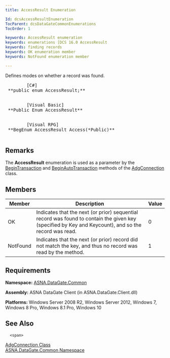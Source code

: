 ```yaml
---
title: AccessResult Enumeration

Id: dcsAccessResultEnumeration
TocParent: dcsDataGateCommonEnumerations
TocOrder: 1

keywords: AccessResult enumeration
keywords: enumerations [DCS 16.0 AccessResult
keywords: finding records
keywords: OK enumeration member
keywords: NotFound enumeration member

---
```


Defines modes on whether a record was found.
<pre class="prettyprint">
        <span class="lang">[C#]</span>
 **public enum AccessResult;** 
      </pre>
<pre class="prettyprint">
        <span class="lang">[Visual Basic] </span>
 **Public Enum AccessResult** 
      </pre>
<pre class="prettyprint">
        <span class="lang">[Visual RPG]</span>
 **BegEnum AccessResult Access(*Public)** 
      </pre>

## Remarks

The <span> **AccessResult** </span> enumeration is used as a parameter by the [ BeginTransaction](adg-connection-class-begin-transaction-method-main.html) and [ BeginAutoTransaction](adg-connection-class-begin-auto-transaction-method-main.html) methods of the [AdgConnection](adg-connection-class.html) class.
## Members



| Member | Description | Value |
| ---- | ---- | ---- |
| OK | Indicates that the next (or prior) sequential record was found to contain the given key (specified by Key and Keycount), and so the record was read. | 0 |
| NotFound | Indicates that the next (or prior) record did not match the key, and thus no record was read by the method. | 1 |



## Requirements

**Namespace:** [ASNA.DataGate.Common](datagate-common-namespace.html) 

**Assembly:** ASNA DataGate Client (in ASNA.DataGate.Client.dll)

<strong >Platforms:</strong> Windows Server 2008 R2, Windows Server 2012, Windows 7, Windows 8 Pro, Windows 8.1 Pro, Windows 10
## See Also


      <span>
[AdgConnection Class](adg-connection-class.html)
      </span>
      <br />
[ASNA.DataGate.Common Namespace](datagate-common-namespace.html)

